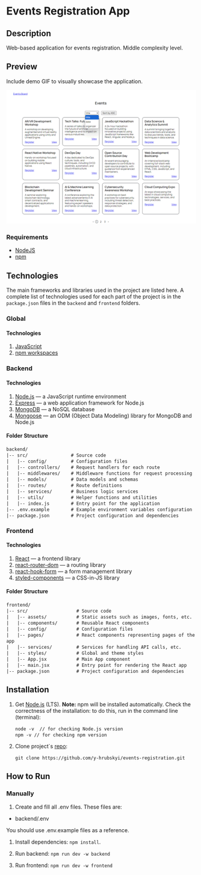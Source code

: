 # Events Registration App

## Description

Web-based application for events registration. Middle complexity level.

## Preview

Include demo GIF to visually showcase the application.

![Preview](/public/preview.gif)

### Requirements

- [NodeJS](https://nodejs.org/en)
- [npm](https://www.npmjs.com/)

## Technologies

The main frameworks and libraries used in the project are listed here. A
complete list of technologies used for each part of the project is in the
`package.json` files in the `backend` and `frontend` folders.

### Global

#### Technologies

1. [JavaScript](https://tc39.es/ecma262/)
2. [npm workspaces](https://docs.npmjs.com/cli/v10/using-npm/workspaces)

### Backend

#### Technologies

1. [Node.js](https://nodejs.org/en) — a JavaScript runtime environment
2. [Express](https://expressjs.com/) — a web application framework for Node.js
3. [MongoDB](https://www.mongodb.com/) — a NoSQL database
4. [Mongoose](https://mongoosejs.com/) — an ODM (Object Data Modeling) library
   for MongoDB and Node.js

#### Folder Structure

```plaintext
backend/
|-- src/                # Source code
|   |-- config/         # Configuration files
|   |-- controllers/    # Request handlers for each route
|   |-- middlewares/    # Middleware functions for request processing
|   |-- models/         # Data models and schemas
|   |-- routes/         # Route definitions
|   |-- services/       # Business logic services
|   |-- utils/          # Helper functions and utilities
|   |-- index.js        # Entry point for the application
|-- .env.example        # Example environment variables configuration
|-- package.json        # Project configuration and dependencies
```

### Frontend

#### Technologies

1. [React](https://react.dev/) — a frontend library
2. [react-router-dom](https://reactrouter.com/en/main) — a routing library
3. [react-hook-form](https://react-hook-form.com/) — a form management library
4. [styled-components](https://styled-components.com/) — a CSS-in-JS library

#### Folder Structure

```plaintext
frontend/
|-- src/                  # Source code
|   |-- assets/           # Static assets such as images, fonts, etc.
|   |-- components/       # Reusable React components
|   |-- config/           # Configuration files
|   |-- pages/            # React components representing pages of the app
|   |-- services/         # Services for handling API calls, etc.
|   |-- styles/           # Global and theme styles
|   |-- App.jsx           # Main App component
|   |-- main.jsx          # Entry point for rendering the React app
|-- package.json          # Project configuration and dependencies
```

## Installation

1.  Get [Node.js](https://nodejs.org/en/ 'Node.js') (LTS). **Note:** npm will be
    installed automatically. Check the correctness of the installation: to do
    this, run in the command line (terminal):

    ```
    node -v  // for checking Node.js version
    npm -v // for checking npm version
    ```

2.  Clone project`s
    [repo](https://github.com/y-hrubskyi/events-registration.git):

    ```
    git clone https://github.com/y-hrubskyi/events-registration.git
    ```

## How to Run

### Manually

1. Create and fill all .env files. These files are:

- backend/.env

You should use .env.example files as a reference.

1. Install dependencies: `npm install`.

2. Run backend: `npm run dev -w backend`

3. Run frontend: `npm run dev -w frontend`
